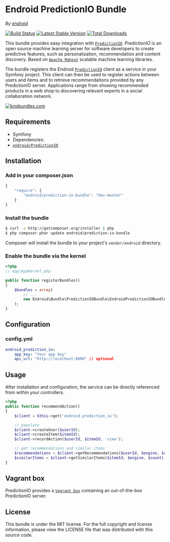 Endroid PredictionIO Bundle
===========================

*By [endroid](http://endroid.nl/)*

[![Build Status](https://secure.travis-ci.org/endroid/EndroidPredictionIOBundle.png)](http://travis-ci.org/endroid/EndroidPredictionIOBundle)
[![Latest Stable Version](https://poser.pugx.org/endroid/prediction-io-bundle/v/stable.png)](https://packagist.org/packages/endroid/prediction-io-bundle)
[![Total Downloads](https://poser.pugx.org/endroid/prediction-io-bundle/downloads.png)](https://packagist.org/packages/endroid/prediction-io-bundle)

This bundle provides easy integration with [`PredictionIO`](http://prediction.io/). PredictionIO is an open source machine
learning server for software developers to create predictive features, such as personalization, recommendation and content
discovery. Based on [`Apache Mahout`](http://mahout.apache.org/) scalable machine learning libraries.

The bundle registers the Endroid [`PredictionIO`](https://github.com/endroid/PredictionIO) client as a service in your
Symfony project. This client can then be used to register actions between users and items and to retrieve recommendations
provided by any PredictionIO server. Applications range from showing recommended products in a web shop to discovering
relevant experts in a social collaboration network.

[![knpbundles.com](http://knpbundles.com/endroid/EndroidPredictionIOBundle/badge-short)](http://knpbundles.com/endroid/EndroidPredictionIOBundle)

## Requirements

* Symfony
* Dependencies:
 * [`endroid/PredictionIO`](https://github.com/endroid/PredictionIO)

## Installation

### Add in your composer.json

```js
{
    "require": {
        "endroid/prediction-io-bundle": "dev-master"
    }
}
```

### Install the bundle

``` bash
$ curl -s http://getcomposer.org/installer | php
$ php composer.phar update endroid/prediction-io-bundle
```

Composer will install the bundle to your project's `vendor/endroid` directory.

### Enable the bundle via the kernel

``` php
<?php
// app/AppKernel.php

public function registerBundles()
{
    $bundles = array(
        // ...
        new Endroid\Bundle\PredictionIOBundle\EndroidPredictionIOBundle(),
    );
}
```

## Configuration

### config.yml

```yaml
endroid_prediction_io:
    app_key: "Your app key"
    api_url: "http://localhost:8000" // optional
```

## Usage

After installation and configuration, the service can be directly referenced from within your controllers.

```php
<?php
public function recommendAction()
{
    $client = $this->get('endroid.prediction_io');

    // populate
    $client->createUser($userId);
    $client->createItem($itemId);
    $client->recordAction($userId, $itemId, 'view');

    // get recommendations and similar items
    $recommendations = $client->getRecommendations($userId, $engine, $count);
    $similarItems = $client->getSimilarItems($itemId, $engine, $count);
}
```

## Vagrant box

PredictionIO provides a [`Vagrant box`](http://docs.prediction.io/current/installation/install-predictionio-with-virtualbox-vagrant.html)
containing an out-of-the-box PredictionIO server.

## License

This bundle is under the MIT license. For the full copyright and license information, please view the LICENSE file that
was distributed with this source code.
